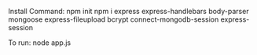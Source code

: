 Install Command:
npm init 
npm i express express-handlebars body-parser mongoose express-fileupload bcrypt connect-mongodb-session express-session

To run: 
node app.js
